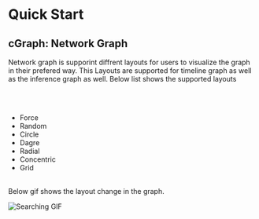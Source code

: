 # Quick Start

## cGraph: Network Graph

Network graph is supporint diffrent layouts for users to visualize the graph in their prefered way. This Layouts are supported for timeline graph as well as the inference graph as well. Below list shows the supported layouts

<br /><br />
<ul>
<li>Force</li>
<li>Random</li>
<li>Circle</li>
<li>Dagre</li>
<li>Radial</li>
<li>Concentric</li>
<li>Grid</li>
</ul>
<br />
Below gif shows the layout change in the graph.<br />

![Searching GIF ](../../assets/gifs/layoutchange.gif)